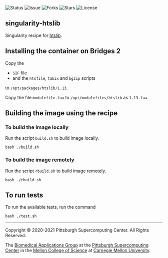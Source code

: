 ![Status](https://github.com/pscedu/singularity-htslib/actions/workflows/main.yml/badge.svg)
![Issue](https://img.shields.io/github/issues/pscedu/singularity-htslib)
![Forks](https://img.shields.io/github/forks/pscedu/singularity-htslib)
![Stars](https://img.shields.io/github/stars/pscedu/singularity-htslib)
![License](https://img.shields.io/github/license/pscedu/singularity-htslib)

## singularity-htslib
Singularity recipe for [htslib](https://github.com/samtools/htslib).

## Installing the container on Bridges 2
Copy the

* `SIF` file
* and the `htsfile`, `tabix` and  `bgzip` scripts

to `/opt/packages/htslib/1.13`.

Copy the file `modulefile.lua` to `/opt/modulefiles/htslib` as `1.13.lua`.

## Building the image using the recipe

### To build the image locally
Run the script `build.sh` to build image locally.

```
bash ./build.sh
```

### To build the image remotely
Run the script `rbuild.sh` to build image remotely.

```
bash ./rbuild.sh
```

## To run tests
To run the available tests, run the command

```
bash ./test.sh
```

---
Copyright © 2020-2021 Pittsburgh Supercomputing Center. All Rights Reserved.

The [Biomedical Applications Group](https://www.psc.edu/biomedical-applications/) at the [Pittsburgh Supercomputing Center](http://www.psc.edu) in the [Mellon College of Science](https://www.cmu.edu/mcs/) at [Carnegie Mellon University](http://www.cmu.edu).
